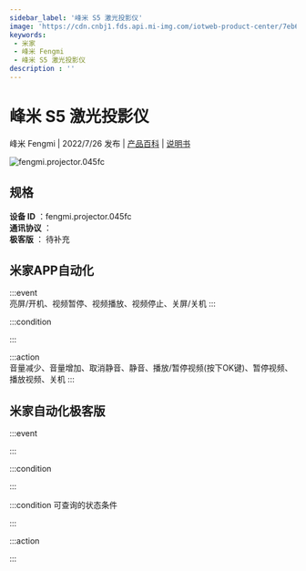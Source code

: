 ```yaml
---
sidebar_label: '峰米 S5 激光投影仪'
image: 'https://cdn.cnbj1.fds.api.mi-img.com/iotweb-product-center/7eb644c749385a3b8d10a5e10757810c_1651222144347.png?GalaxyAccessKeyId=AKVGLQWBOVIRQ3XLEW&Expires=9223372036854775807&Signature=Bqu/YW5PADZSubZZNWhQdlQc9J4='
keywords: 
 - 米家
 - 峰米 Fengmi
 - 峰米 S5 激光投影仪
description : ''
---
```

# 峰米 S5 激光投影仪

峰米 Fengmi | 2022/7/26 发布 | [产品百科](https://home.mi.com/webapp/content/baike/product/index.html?model=fengmi.projector.045fc/) | [说明书](https://home.mi.com/views/introduction.html?model=fengmi.projector.045fc&region=cn)

![fengmi.projector.045fc](https://cdn.cnbj1.fds.api.mi-img.com/iotweb-product-center/7eb644c749385a3b8d10a5e10757810c_1651222144347.png?GalaxyAccessKeyId=AKVGLQWBOVIRQ3XLEW&Expires=9223372036854775807&Signature=Bqu/YW5PADZSubZZNWhQdlQc9J4=)

## 规格  
> 
**设备 ID** ：fengmi.projector.045fc  
**通讯协议** ：  
**极客版**  ： 待补充 


## 米家APP自动化  

:::event  
亮屏/开机、视频暂停、视频播放、视频停止、关屏/关机
:::

:::condition  

:::

:::action   
音量减少、音量增加、取消静音、静音、播放/暂停视频(按下OK键)、暂停视频、播放视频、关机
:::

## 米家自动化极客版  

:::event  

:::

:::condition  

:::

:::condition 可查询的状态条件  

:::

:::action  

:::

        
